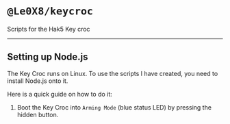 # `@Le0X8/keycroc`

Scripts for the Hak5 Key croc

---

## Setting up Node.js

The Key Croc runs on Linux. To use the scripts I have created, you need to install Node.js onto it.

Here is a quick guide on how to do it:

1. Boot the Key Croc into `Arming Mode` (blue status LED) by pressing the hidden button.
